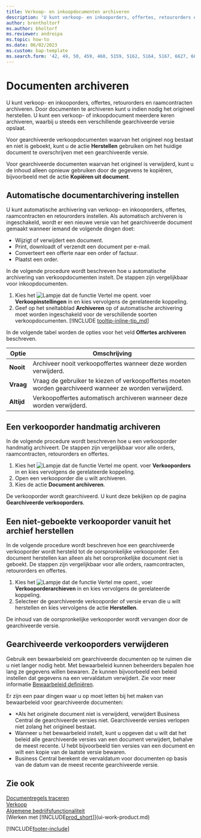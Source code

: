 ```yaml
---
title: Verkoop- en inkoopdocumenten archiveren
description: 'U kunt verkoop- en inkooporders, offertes, retourorders en raamcontracten archiveren en indien nodig de originelen herstellen.'
author: brentholtorf
ms.author: bholtorf
ms.reviewer: andreipa
ms.topic: how-to
ms.date: 06/02/2023
ms.custom: bap-template
ms.search.form: '42, 49, 50, 459, 460, 5159, 5162, 5164, 5167, 6627, 6630, 6644, 9305, 9306, 9346, 9347, 9348, 9349'
---
```

# Documenten archiveren

U kunt verkoop- en inkooporders, offertes, retourorders en raamcontracten archiveren. Door documenten te archiveren kunt u indien nodig het origineel herstellen. U kunt een verkoop- of inkoopdocument meerdere keren archiveren, waarbij u steeds een verschillende gearchiveerde versie opslaat.

Voor gearchiveerde verkoopdocumenten waarvan het origineel nog bestaat en niet is geboekt, kunt u de actie **Herstellen** gebruiken om het huidige document te overschrijven met een gearchiveerde versie.

Voor gearchiveerde documenten waarvan het origineel is verwijderd, kunt u de inhoud alleen opnieuw gebruiken door de gegevens te kopiëren, bijvoorbeeld met de actie **Kopiëren uit document**.  

## Automatische documentarchivering instellen

U kunt automatische archivering van verkoop- en inkooporders, offertes, raamcontracten en retourorders instellen. Als automatisch archiveren is ingeschakeld, wordt er een nieuwe versie van het gearchiveerde document gemaakt wanneer iemand de volgende dingen doet:

* Wijzigt of verwijdert een document.
* Print, downloadt of verzendt een document per e-mail.
* Converteert een offerte naar een order of factuur.
* Plaatst een order.

In de volgende procedure wordt beschreven hoe u automatische archivering van verkoopdocumenten instelt. De stappen zijn vergelijkbaar voor inkoopdocumenten.

1. Kies het ![Lampje dat de functie Vertel me opent.](media/ui-search/search_small.png "Vertel me wat u wilt doen") voer **Verkoopinstellingen** in en kies vervolgens de gerelateerde koppeling.
2. Geef op het sneltabblad **Archiveren** op of automatische archivering moet worden ingeschakeld voor de verschillende soorten verkoopdocumenten. [!INCLUDE [tooltip-inline-tip_md](includes/tooltip-inline-tip_md.md)]

In de volgende tabel worden de opties voor het veld **Offertes archiveren** beschreven.

|Optie|Omschrijving|
|------|-----------|
|**Nooit**| Archiveer nooit verkoopoffertes wanneer deze worden verwijderd.|
|**Vraag**|Vraag de gebruiker te kiezen of verkoopoffertes moeten worden gearchiveerd wanneer ze worden verwijderd.|
|**Altijd**|Verkoopoffertes automatisch archiveren wanneer deze worden verwijderd.|

## Een verkooporder handmatig archiveren

In de volgende procedure wordt beschreven hoe u een verkooporder handmatig archiveert. De stappen zijn vergelijkbaar voor alle orders, raamcontracten, retourorders en offertes.

1. Kies het ![Lampje dat de functie Vertel me opent.](media/ui-search/search_small.png "Vertel me wat u wilt doen") voer **Verkooporders** in en kies vervolgens de gerelateerde koppeling.  
2. Open een verkooporder die u wilt archiveren.  
3. Kies de actie **Document archiveren**.

De verkooporder wordt gearchiveerd. U kunt deze bekijken op de pagina **Gearchiveerde verkooporders**.

## Een niet-geboekte verkooporder vanuit het archief herstellen

In de volgende procedure wordt beschreven hoe een gearchiveerde verkooporder wordt hersteld tot de oorspronkelijke verkooporder. Een document herstellen kan alleen als het oorspronkelijke document niet is geboekt. De stappen zijn vergelijkbaar voor alle orders, raamcontracten, retourorders en offertes.

1. Kies het ![Lampje dat de functie Vertel me opent.](media/ui-search/search_small.png "Vertel me wat u wilt doen"), voer **Verkooporderarchieven** in en kies vervolgens de gerelateerde koppeling.
2. Selecteer de gearchiveerde verkooporder of versie ervan die u wilt herstellen en kies vervolgens de actie **Herstellen**.  

De inhoud van de oorspronkelijke verkooporder wordt vervangen door de gearchiveerde versie.

## Gearchiveerde verkooporders verwijderen

Gebruik een bewaarbeleid om gearchiveerde documenten op te ruimen die u niet langer nodig hebt. Met bewaarbeleid kunnen beheerders bepalen hoe lang ze gegevens willen bewaren. Ze kunnen bijvoorbeeld een beleid instellen dat gegevens na een vervaldatum verwijdert. Zie voor meer informatie [Bewaarbeleid definiëren](admin-data-retention-policies.md).

Er zijn een paar dingen waar u op moet letten bij het maken van bewaarbeleid voor gearchiveerde documenten:

* *Als het originele document niet is verwijderd, verwijdert Business Central de gearchiveerde versies niet. Gearchiveerde versies verlopen niet zolang het origineel bestaat.
* Wanneer u het bewaarbeleid instelt, kunt u opgeven dat u wilt dat het beleid alle gearchiveerde versies van een document verwijdert, behalve de meest recente. U hebt bijvoorbeeld tien versies van een document en wilt een kopie van de laatste versie bewaren. 
* Business Central berekent de vervaldatum voor documenten op basis van de datum van de meest recente gearchiveerde versie.

## Zie ook

[Documentregels traceren](across-how-to-track-document-lines.md)  
[Verkoop](sales-manage-sales.md)  
[Algemene bedrijfsfunctionaliteit](ui-across-business-areas.md)  
[Werken met [!INCLUDE[prod_short](includes/prod_short.md)]](ui-work-product.md)

[!INCLUDE[footer-include](includes/footer-banner.md)]
